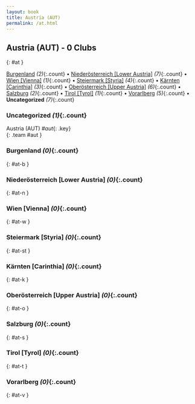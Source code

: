 ```yaml
---
layout: book
title: Austria (AUT)
permalink: /at.html
---
```


## Austria (AUT) - 0 Clubs
{: #at }






[Burgenland](#at-b) _(2)_{:.count} • [Niederösterreich [Lower Austria]](#at-n) _(7)_{:.count} • [Wien [Vienna]](#at-w) _(1)_{:.count} • [Steiermark [Styria]](#at-st) _(4)_{:.count} • [Kärnten [Carinthia]](#at-k) _(3)_{:.count} • [Oberösterreich [Upper Austria]](#at-o) _(6)_{:.count} • [Salzburg](#at-s) _(2)_{:.count} • [Tirol [Tyrol]](#at-t) _(1)_{:.count} • [Vorarlberg](#at-v) _(5)_{:.count} • **Uncategorized** _(7)_{:.count}


### Uncategorized _(1)_{:.count}

Austria  (AUT)  _#aut_{: .key} <br>
{: .team #aut }



### Burgenland _(0)_{:.count}
{: #at-b }





<div class='columns300' markdown='1'>


</div>



### Niederösterreich [Lower Austria] _(0)_{:.count}
{: #at-n }





<div class='columns300' markdown='1'>


</div>



### Wien [Vienna] _(0)_{:.count}
{: #at-w }





<div class='columns300' markdown='1'>


</div>



### Steiermark [Styria] _(0)_{:.count}
{: #at-st }





<div class='columns300' markdown='1'>


</div>



### Kärnten [Carinthia] _(0)_{:.count}
{: #at-k }





<div class='columns300' markdown='1'>


</div>



### Oberösterreich [Upper Austria] _(0)_{:.count}
{: #at-o }





<div class='columns300' markdown='1'>


</div>



### Salzburg _(0)_{:.count}
{: #at-s }





<div class='columns300' markdown='1'>


</div>



### Tirol [Tyrol] _(0)_{:.count}
{: #at-t }





<div class='columns300' markdown='1'>


</div>



### Vorarlberg _(0)_{:.count}
{: #at-v }





<div class='columns300' markdown='1'>


</div>


 
